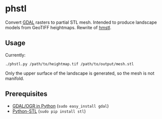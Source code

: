 # phstl

Convert [GDAL](http://www.gdal.org/) rasters to partial STL mesh. Intended to produce landscape models from GeoTIFF heightmaps. Rewrite of [hmstl](https://github.com/anoved/hmstl).

## Usage

Currently:

`./phstl.py /path/to/heightmap.tif /path/to/output/mesh.stl`

Only the upper surface of the landscape is generated, so the mesh is not manifold.


## Prerequisites

- [GDAL/OGR in Python](http://trac.osgeo.org/gdal/wiki/GdalOgrInPython) (`sudo easy_install gdal`)
- [Python-STL](https://github.com/apparentlymart/python-stl) (`sudo pip install stl`)


